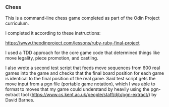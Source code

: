 ### Chess

This is a command-line chess game completed as part of the Odin Project curriculum.

I completed it according to these instructions:

https://www.theodinproject.com/lessons/ruby-ruby-final-project

I used a TDD approach for the core game code that determined things like move legality, piece promotion, and castling.

I also wrote a second test script that feeds move sequences from 600 real games into the game and checks that the final board position for each game is identical to the final position of the real game. Said test script gets the move input from a pgn file (portable game notation), which I was able to format to moves that my game could understand by heavily using the pgn-extract tool (https://www.cs.kent.ac.uk/people/staff/djb/pgn-extract/) by David Barnes.